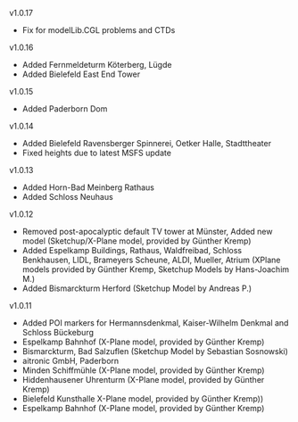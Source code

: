 v1.0.17
* Fix for modelLib.CGL problems and CTDs

v1.0.16
* Added Fernmeldeturm Köterberg, Lügde
* Added Bielefeld East End Tower

v1.0.15
* Added Paderborn Dom

v1.0.14
* Added Bielefeld Ravensberger Spinnerei, Oetker Halle, Stadttheater
* Fixed heights due to latest MSFS update

v1.0.13
* Added Horn-Bad Meinberg Rathaus
* Added Schloss Neuhaus

v1.0.12
* Removed post-apocalyptic default TV tower at Münster, Added new model (Sketchup/X-Plane model, provided by Günther Kremp)
* Added Espelkamp Buildings, Rathaus, Waldfreibad, Schloss Benkhausen, LIDL, Brameyers Scheune, ALDI, Mueller, Atrium (XPlane models provided by Günther Kremp, Sketchup Models by Hans-Joachim M.)
* Added Bismarckturm Herford (Sketchup Model by Andreas P.)

v1.0.11
* Added POI markers for Hermannsdenkmal, Kaiser-Wilhelm Denkmal and Schloss Bückeburg
* Espelkamp Bahnhof (X-Plane model, provided by Günther Kremp)
* Bismarckturm, Bad Salzuflen (Sketchup Model by Sebastian Sosnowski)
* aitronic GmbH, Paderborn
* Minden Schiffmühle (X-Plane model, provided by Günther Kremp)
* Hiddenhausener Uhrenturm (X-Plane model, provided by Günther Kremp)
* Bielefeld Kunsthalle X-Plane model, provided by Günther Kremp))
* Espelkamp Bahnhof (X-Plane model, provided by Günther Kremp)